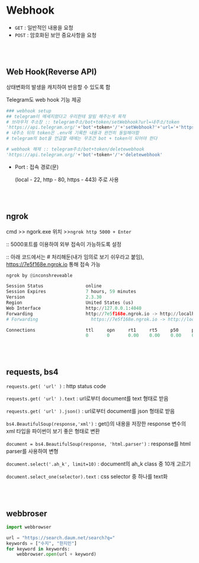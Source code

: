 # Webhook

- `GET` : 일반적인 내용을 요청
- `POST` : 암호화된 보안 중요사항을 요청

<br>

<br>

## Web Hook(Reverse API)

상태변화의 발생을 캐치하여 반응할 수 있도록 함

Telegram도 web hook 기능 제공

```python
### webhook setup
## telegram이 메세지왔다고 우리한테 알림 해주는게 목적
# 브라우저 주소창 :: telegram주소/bot+token/setWebhook?url=내주소/token
'https://api.telegram.org/'+'bot'+token+'/'+'setWebhook?'+'url='+'https://7e5f168e.ngrok.io/'+ token
# 내주소 뒤의 token은 .env에 기록한 내용과 완전히 동일해야함
# telegram의 bot을 언급할 때에는 무조건 bot + token이 되어야 한다

# webhook 해제 :: telegram주소/bot+token/deletewebhook
'https://api.telegram.org/'+'bot'+token+'/'+'deletewebhook'
```

- Port : 접속 경로(문)

  (local - 22, http - 80, https - 443) 주로 사용

<br><br>

## ngrok

cmd >> ngork.exe 위치 >>`ngrok http 5000 + Enter`

:: 5000포트를 이용하여 외부 접속이 가능하도록 설정

:: 아래 코드에서는 # 처리해둔(내가 임의로 보기 쉬우라고 붙임), https://7e5f168e.ngrok.io 통해 접속 가능

```python
ngrok by @inconshreveable                                                                               (Ctrl+C to quit)

Session Status                online
Session Expires               7 hours, 59 minutes
Version                       2.3.30
Region                        United States (us)
Web Interface                 http://127.0.0.1:4040
Forwarding                    http://7e5f168e.ngrok.io -> http://localhost:5000
# Forwarding                    https://7e5f168e.ngrok.io -> http://localhost:5000

Connections                   ttl     opn     rt1     rt5     p50     p90
                              0       0       0.00    0.00    0.00    0.00
```

<br><br>

## requests, bs4

`requests.get( 'url' )` : http status code

`requests.get( 'url' ).text` : url로부터 document를 text 형태로 받음

`requests.get( 'url' ).json()` : url로부터 document를 json 형태로 받음

`bs4.BeautifulSoup(response,'xml')` : get()의 내용을 저장한 response 변수의 xml 타입을 파이썬이 보기 좋은 형태로 변환

`document = bs4.BeautifulSoup(response, 'html.parser')` : response를 html parser를 사용하여 변형

`document.select('.ah_k', limit=10)` : document의 ah_k class 중 10개 고르기

`document.select_one(selector).text` : css selector 중 하나를 text화

<br><br>

## webbroser

```python
import webbrowser

url = "https://search.daum.net/search?q="
keywords = ["수지", "한지민"]
for keyword in keywords:
    webbrowser.open(url + keyword)
```
